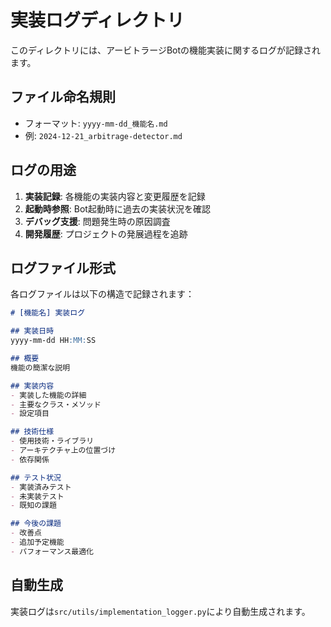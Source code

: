 # 実装ログディレクトリ

このディレクトリには、アービトラージBotの機能実装に関するログが記録されます。

## ファイル命名規則

- フォーマット: `yyyy-mm-dd_機能名.md`
- 例: `2024-12-21_arbitrage-detector.md`

## ログの用途

1. **実装記録**: 各機能の実装内容と変更履歴を記録
2. **起動時参照**: Bot起動時に過去の実装状況を確認
3. **デバッグ支援**: 問題発生時の原因調査
4. **開発履歴**: プロジェクトの発展過程を追跡

## ログファイル形式

各ログファイルは以下の構造で記録されます：

```markdown
# [機能名] 実装ログ

## 実装日時
yyyy-mm-dd HH:MM:SS

## 概要
機能の簡潔な説明

## 実装内容
- 実装した機能の詳細
- 主要なクラス・メソッド
- 設定項目

## 技術仕様
- 使用技術・ライブラリ
- アーキテクチャ上の位置づけ
- 依存関係

## テスト状況
- 実装済みテスト
- 未実装テスト
- 既知の課題

## 今後の課題
- 改善点
- 追加予定機能
- パフォーマンス最適化
```

## 自動生成

実装ログは`src/utils/implementation_logger.py`により自動生成されます。